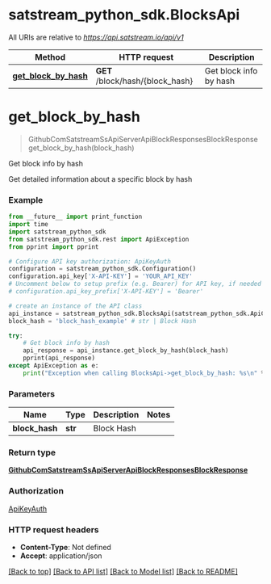 # satstream_python_sdk.BlocksApi

All URIs are relative to *https://api.satstream.io/api/v1*

Method | HTTP request | Description
------------- | ------------- | -------------
[**get_block_by_hash**](BlocksApi.md#get_block_by_hash) | **GET** /block/hash/{block_hash} | Get block info by hash

# **get_block_by_hash**
> GithubComSatstreamSsApiServerApiBlockResponsesBlockResponse get_block_by_hash(block_hash)

Get block info by hash

Get detailed information about a specific block by hash

### Example
```python
from __future__ import print_function
import time
import satstream_python_sdk
from satstream_python_sdk.rest import ApiException
from pprint import pprint

# Configure API key authorization: ApiKeyAuth
configuration = satstream_python_sdk.Configuration()
configuration.api_key['X-API-KEY'] = 'YOUR_API_KEY'
# Uncomment below to setup prefix (e.g. Bearer) for API key, if needed
# configuration.api_key_prefix['X-API-KEY'] = 'Bearer'

# create an instance of the API class
api_instance = satstream_python_sdk.BlocksApi(satstream_python_sdk.ApiClient(configuration))
block_hash = 'block_hash_example' # str | Block Hash

try:
    # Get block info by hash
    api_response = api_instance.get_block_by_hash(block_hash)
    pprint(api_response)
except ApiException as e:
    print("Exception when calling BlocksApi->get_block_by_hash: %s\n" % e)
```

### Parameters

Name | Type | Description  | Notes
------------- | ------------- | ------------- | -------------
 **block_hash** | **str**| Block Hash | 

### Return type

[**GithubComSatstreamSsApiServerApiBlockResponsesBlockResponse**](GithubComSatstreamSsApiServerApiBlockResponsesBlockResponse.md)

### Authorization

[ApiKeyAuth](../README.md#ApiKeyAuth)

### HTTP request headers

 - **Content-Type**: Not defined
 - **Accept**: application/json

[[Back to top]](#) [[Back to API list]](../README.md#documentation-for-api-endpoints) [[Back to Model list]](../README.md#documentation-for-models) [[Back to README]](../README.md)

